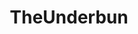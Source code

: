 ---
title: TheUnderbun
crosslinks:
- livven
- STPeach
- thegoodcrack
- Bailey_Brooke
- juliekennedy
- SexyButNotPorn
- latenightcravings
- Death_By_SnuSnu
- TaliaC
---